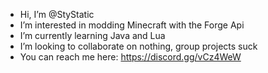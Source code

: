 - Hi, I’m @StyStatic
- I’m interested in modding Minecraft with the Forge Api
- I’m currently learning Java and Lua
- I’m looking to collaborate on nothing, group projects suck
- You can reach me here: https://discord.gg/vCz4WeW

<!---
StyStatic/StyStatic is a ✨ special ✨ repository because its `README.md` (this file) appears on your GitHub profile.
You can click the Preview link to take a look at your changes.
--->
